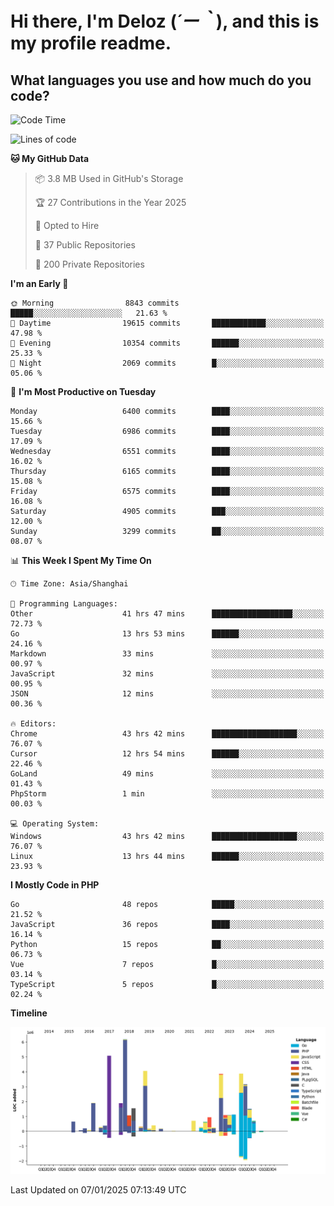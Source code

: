 # **Hi there, I'm Deloz (*´ー｀*), and this is my profile readme.**

## **What languages you use and how much do you code?**

<!--START_SECTION:waka-->
![Code Time](http://img.shields.io/badge/Code%20Time-5%2C449%20hrs%206%20mins-blue)

![Lines of code](https://img.shields.io/badge/From%20Hello%20World%20I%27ve%20Written-43.6%20million%20lines%20of%20code-blue)

**🐱 My GitHub Data** 

> 📦 3.8 MB Used in GitHub's Storage 
 > 
> 🏆 27 Contributions in the Year 2025
 > 
> 💼 Opted to Hire
 > 
> 📜 37 Public Repositories 
 > 
> 🔑 200 Private Repositories 
 > 
**I'm an Early 🐤** 

```text
🌞 Morning                8843 commits        █████░░░░░░░░░░░░░░░░░░░░   21.63 % 
🌆 Daytime                19615 commits       ████████████░░░░░░░░░░░░░   47.98 % 
🌃 Evening                10354 commits       ██████░░░░░░░░░░░░░░░░░░░   25.33 % 
🌙 Night                  2069 commits        █░░░░░░░░░░░░░░░░░░░░░░░░   05.06 % 
```
📅 **I'm Most Productive on Tuesday** 

```text
Monday                   6400 commits        ████░░░░░░░░░░░░░░░░░░░░░   15.66 % 
Tuesday                  6986 commits        ████░░░░░░░░░░░░░░░░░░░░░   17.09 % 
Wednesday                6551 commits        ████░░░░░░░░░░░░░░░░░░░░░   16.02 % 
Thursday                 6165 commits        ████░░░░░░░░░░░░░░░░░░░░░   15.08 % 
Friday                   6575 commits        ████░░░░░░░░░░░░░░░░░░░░░   16.08 % 
Saturday                 4905 commits        ███░░░░░░░░░░░░░░░░░░░░░░   12.00 % 
Sunday                   3299 commits        ██░░░░░░░░░░░░░░░░░░░░░░░   08.07 % 
```


📊 **This Week I Spent My Time On** 

```text
🕑︎ Time Zone: Asia/Shanghai

💬 Programming Languages: 
Other                    41 hrs 47 mins      ██████████████████░░░░░░░   72.73 % 
Go                       13 hrs 53 mins      ██████░░░░░░░░░░░░░░░░░░░   24.16 % 
Markdown                 33 mins             ░░░░░░░░░░░░░░░░░░░░░░░░░   00.97 % 
JavaScript               32 mins             ░░░░░░░░░░░░░░░░░░░░░░░░░   00.95 % 
JSON                     12 mins             ░░░░░░░░░░░░░░░░░░░░░░░░░   00.36 % 

🔥 Editors: 
Chrome                   43 hrs 42 mins      ███████████████████░░░░░░   76.07 % 
Cursor                   12 hrs 54 mins      ██████░░░░░░░░░░░░░░░░░░░   22.46 % 
GoLand                   49 mins             ░░░░░░░░░░░░░░░░░░░░░░░░░   01.43 % 
PhpStorm                 1 min               ░░░░░░░░░░░░░░░░░░░░░░░░░   00.03 % 

💻 Operating System: 
Windows                  43 hrs 42 mins      ███████████████████░░░░░░   76.07 % 
Linux                    13 hrs 44 mins      ██████░░░░░░░░░░░░░░░░░░░   23.93 % 
```

**I Mostly Code in PHP** 

```text
Go                       48 repos            █████░░░░░░░░░░░░░░░░░░░░   21.52 % 
JavaScript               36 repos            ████░░░░░░░░░░░░░░░░░░░░░   16.14 % 
Python                   15 repos            ██░░░░░░░░░░░░░░░░░░░░░░░   06.73 % 
Vue                      7 repos             █░░░░░░░░░░░░░░░░░░░░░░░░   03.14 % 
TypeScript               5 repos             █░░░░░░░░░░░░░░░░░░░░░░░░   02.24 % 
```



**Timeline**

![Lines of Code chart](https://raw.githubusercontent.com/deloz/deloz/main/assets/bar_graph.png)


 Last Updated on 07/01/2025 07:13:49 UTC
<!--END_SECTION:waka-->
